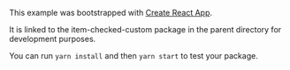 This example was bootstrapped with [Create React App](https://github.com/facebook/create-react-app).

It is linked to the item-checked-custom package in the parent directory for development purposes.

You can run `yarn install` and then `yarn start` to test your package.
